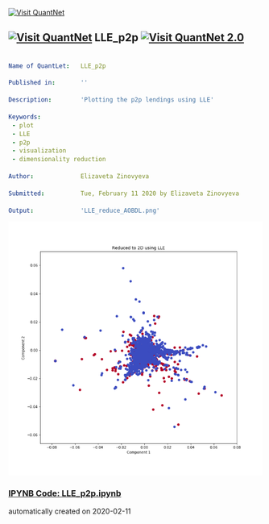 [<img src="https://github.com/QuantLet/Styleguide-and-FAQ/blob/master/pictures/banner.png" width="888" alt="Visit QuantNet">](http://quantlet.de/)

## [<img src="https://github.com/QuantLet/Styleguide-and-FAQ/blob/master/pictures/qloqo.png" alt="Visit QuantNet">](http://quantlet.de/) **LLE_p2p** [<img src="https://github.com/QuantLet/Styleguide-and-FAQ/blob/master/pictures/QN2.png" width="60" alt="Visit QuantNet 2.0">](http://quantlet.de/)

```yaml

Name of QuantLet:   LLE_p2p

Published in:       ''

Description:        'Plotting the p2p lendings using LLE'

Keywords:
 - plot
 - LLE
 - p2p
 - visualization
 - dimensionality reduction

Author:             Elizaveta Zinovyeva

Submitted:          Tue, February 11 2020 by Elizaveta Zinovyeva

Output:             'LLE_reduce_AOBDL.png'

```

![Picture1](LLE_reduce.png)

### [IPYNB Code: LLE_p2p.ipynb](LLE_p2p.ipynb)


automatically created on 2020-02-11